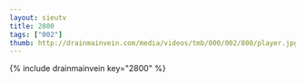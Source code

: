 ```yaml
--- 
layout: sieutv
title: 2800
tags: ["002"]
thumb: http://drainmainvein.com/media/videos/tmb/000/002/800/player.jpg
---
```

{% include drainmainvein key="2800" %} 
